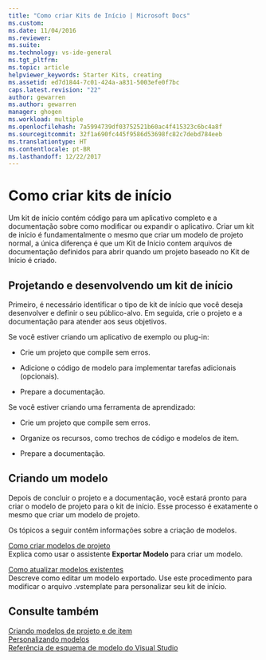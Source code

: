```yaml
---
title: "Como criar Kits de Início | Microsoft Docs"
ms.custom: 
ms.date: 11/04/2016
ms.reviewer: 
ms.suite: 
ms.technology: vs-ide-general
ms.tgt_pltfrm: 
ms.topic: article
helpviewer_keywords: Starter Kits, creating
ms.assetid: ed7d1844-7c01-424a-a831-5003efe0f7bc
caps.latest.revision: "22"
author: gewarren
ms.author: gewarren
manager: ghogen
ms.workload: multiple
ms.openlocfilehash: 7a5994739df03752521b60ac4f415323c6bc4a8f
ms.sourcegitcommit: 32f1a690fc445f9586d53698fc82c7debd784eeb
ms.translationtype: HT
ms.contentlocale: pt-BR
ms.lasthandoff: 12/22/2017
---
```

# <a name="how-to-create-starter-kits"></a>Como criar kits de início
Um kit de início contém código para um aplicativo completo e a documentação sobre como modificar ou expandir o aplicativo. Criar um kit de início é fundamentalmente o mesmo que criar um modelo de projeto normal, a única diferença é que um Kit de Início contem arquivos de documentação definidos para abrir quando um projeto baseado no Kit de Início é criado.  
  
## <a name="designing-and-developing-a-starter-kit"></a>Projetando e desenvolvendo um kit de início  
 Primeiro, é necessário identificar o tipo de kit de início que você deseja desenvolver e definir o seu público-alvo. Em seguida, crie o projeto e a documentação para atender aos seus objetivos.  
  
 Se você estiver criando um aplicativo de exemplo ou plug-in:  
  
-   Crie um projeto que compile sem erros.  
  
-   Adicione o código de modelo para implementar tarefas adicionais (opcionais).  
  
-   Prepare a documentação.  
  
 Se você estiver criando uma ferramenta de aprendizado:  
  
-   Crie um projeto que compile sem erros.  
  
-   Organize os recursos, como trechos de código e modelos de item.  
  
-   Prepare a documentação.  
  
## <a name="creating-a-template"></a>Criando um modelo  
 Depois de concluir o projeto e a documentação, você estará pronto para criar o modelo de projeto para o kit de início. Esse processo é exatamente o mesmo que criar um modelo de projeto.  
  
 Os tópicos a seguir contêm informações sobre a criação de modelos.  
  
 [Como criar modelos de projeto](../ide/how-to-create-project-templates.md)  
 Explica como usar o assistente **Exportar Modelo** para criar um modelo.  
  
 [Como atualizar modelos existentes](../ide/how-to-update-existing-templates.md)  
 Descreve como editar um modelo exportado. Use este procedimento para modificar o arquivo .vstemplate para personalizar seu kit de início.  
  
## <a name="see-also"></a>Consulte também  
 [Criando modelos de projeto e de item](../ide/creating-project-and-item-templates.md)   
 [Personalizando modelos](../ide/customizing-project-and-item-templates.md)   
 [Referência de esquema de modelo do Visual Studio](../extensibility/visual-studio-template-schema-reference.md)